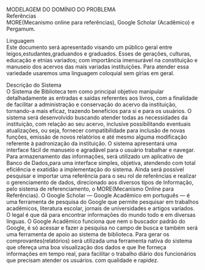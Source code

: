 MODELAGEM DO DOMÍNIO DO PROBLEMA  
Referências   
MORE(Mecanismo online para referências), Google Scholar (Acadêmico) e
Pergamum.

Linguagem  
Este documento será apresentado visando um público geral entre
leigos,estudantes,graduandos e graduados. Esses de gerações, culturas, educação e
etnias variados; com importância imensurável na constituição e manuseio dos acervos
das mais variadas instituições. Para atender essa variedade usaremos uma linguagem
coloquial sem gírias em geral.

Descrição do Sistema  
O Sistema de Biblioteca tem como principal objetivo manipular detalhadamente as
entradas e saídas referentes aos livros, com a finalidade de facilitar a administração e
conservação do acervo da instituição, tornando-a mais eficaz, trazendo benefícios para si
e para os usuários.
O sistema será desenvolvido buscando atender todas as necessidades da instituição,
com relação ao seu acervo, inclusive possibilitando eventuais atualizações, ou seja,
fornecer compatibilidade para inclusão de novas funções, emissão de novos relatórios e
até mesmo alguma modificação referente à padronização da instituição.
O sistema apresentará uma interface fácil de manuseio e agradável para o usuário
trabalhar e navegar. Para armazenamento das informações, será utilizado um aplicativo
de Banco de Dados,para uma interface simples, objetiva, atendendo com total eficiência
e exatidão a implementação do sistema. Ainda será possível pesquisar e importar uma
referência para o seu rol de referências e realizar o gerenciamento de dados, direcionado
aos diversos tipos de Informação, pelo sistema de referenciamento, o MORE(Mecanismo
Online para Referências). O Google Scholar — Google Acadêmico em português — é
uma ferramenta de pesquisa do Google que permite pesquisar em trabalhos acadêmicos,
literatura escolar, jornais de universidades e artigos variados. O legal é que dá para
encontrar informações do mundo todo e em diversas línguas. O Google Acadêmico
funciona que nem o buscador padrão do Google, é só acessar e fazer a pesquisa no
campo de busca e também será uma ferramenta de apoio ao sistema de biblioteca.
Para gerar os comprovantes(relatórios) será utilizada uma ferramenta nativa do sistema
que ofereça uma boa visualização dos dados e que lhe forneça informações em tempo
real, para facilitar o trabalho diário dos funcionários que precisam atender os usuários.
com qualidade e rapidez.